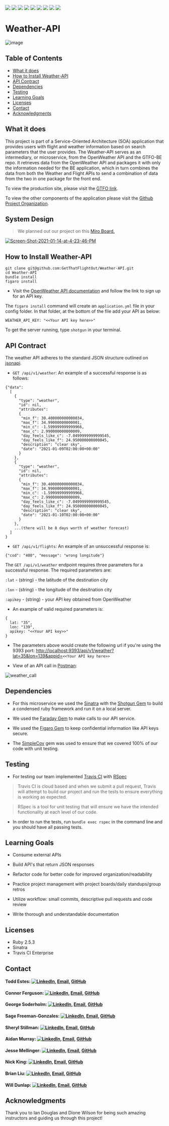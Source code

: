 <!-- Shields -->
![](https://img.shields.io/badge/Rails-5.2.4-informational?style=flat&logo=<LOGO_NAME>&logoColor=white&color=2bbc8a)
![](https://img.shields.io/badge/Ruby-2.5.3-orange)
![](https://img.shields.io/gem/v/sinatra)
![](https://img.shields.io/gem/v/fast_jsonapi)
![](https://img.shields.io/travis/com/GetThatFlightOut/Weather-API)
![](https://img.shields.io/github/contributors/GetThatFlightOut/GTFO-FE)
![](https://img.shields.io/badge/GetThatFlightOut-Weather--API-blue)
![](https://github.com/GetThatFlightOut/Weather-API/stargazers)
![](https://img.shields.io/github/issues/GetThatFlightOut/Weather-API)

# Weather-API
![image](https://user-images.githubusercontent.com/68172332/104384272-6d70f100-54ee-11eb-94ba-287258e83de7.png)

## Table of Contents
  - [What it does](#what-it-does)
  - [How to Install Weather-API](#how-to-install-weather-api)
  - [API Contract](#api-contract)
  - [Dependencies](#dependencies)
  - [Testing](#testing)
  - [Learning Goals](#learning-goals)
  - [Licenses](#licenses)
  - [Contact](#contact)
  - [Acknowledgments](#acknowledgments)

## What it does

This project is part of a Service-Oriented Architecture (SOA) application that provides users with flight and weather information based on search parameters that the user provides. The Weather-API serves as an intermediary, or microservice, from the OpenWeather API and the GTFO-BE repo. It retrieves data from the OpenWeather API and packages it with only the information needed for the BE application, which in turn combines the data from both the Weather and Flight APIs to send a combination of data from the two in one package for the front end.

To view the production site, please visit the [GTFO link](https://gtfo-fe.herokuapp.com/).

To view the other components of the application please visit the [Github Project Organization](https://github.com/GetTheFlightOut).

## System Design

> We planned out our project on this [Miro Board.](https://miro.com/app/board/o9J_lZk4cS8=/)

<a href="https://ibb.co/tp5msx8"><img src="https://i.ibb.co/r2J76c4/Screen-Shot-2021-01-14-at-4-23-46-PM.png" alt="Screen-Shot-2021-01-14-at-4-23-46-PM" border="0"></a>

## How to Install Weather-API

```
git clone git@github.com:GetThatFlightOut/Weather-API.git
cd Weather-API
bundle install
figaro install
```

* Visit the [OpenWeather API documentation](https://openweathermap.org/api) and follow the link to sign up for an API key.

The `figaro install` command will create an `application.yml` file in your config folder. In that folder, at the bottom of the file add your API as below:
```
WEATHER_API_KEY: "<<Your API key here>>"
```

To get the server running, type `shotgun` in your terminal.

## API Contract

The weather API adheres to the standard JSON structure outlined on [jsonapi](#jsonapi.org).

- `GET /api/v1/weather`: An example of a successful response is as follows:
```
{"data":
  [
    {
      "type": "weather",
      "id": nil,
      "attributes": 
      {
       "min_f": 30.400000000000034, 
       "max_f": 34.99000000000001, 
       "min_c": -1.599999999999966, 
       "max_c": 2.990000000000009, 
       "day_feels_like_c": -7.0499999999999545, 
       "day_feels_like_f": 24.950000000000045, 
       "description": "clear sky", 
       "date": "2021-01-09T02:00:00+00:00"
      }
    },
    {
      "type": "weather",
      "id": nil,
      "attributes": 
      {
       "min_f": 30.400000000000034, 
       "max_f": 34.99000000000001, 
       "min_c": -1.599999999999966, 
       "max_c": 2.990000000000009, 
       "day_feels_like_c": -7.0499999999999545, 
       "day_feels_like_f": 24.950000000000045, 
       "description": "clear sky", 
       "date": "2021-01-10T02:00:00+00:00"
      }
    },
    ...(there will be 8 days worth of weather forecast)
  ]
}
```
- `GET /api/v1/flights`: An example of an unsuccessful response is:
```
{"cod": "400", "message": "wrong longitude"}
```

The `GET /api/v1/weather` endpoint requires three parameters for a successful response. The required parameters are:

  `:lat` - (string) - the latitude of the destination city

  `:lon` - (string) - the longitude of the desitnation city

  `:apikey` - (string) - your API key obtained from OpenWeather


- An example of valid required parameters is:
```
{
  lat: "35",
  lon: "139",
  apikey: "<<Your API key>>"
}
```

  * The parameters above would create the following url if you're using the 9393 port: [http://localhost:9393/api/v1/weather?lat=35&lon=139&appid=](http://localhost:9393/api/v1/weather?lat=35&lon=139&appid=)`<<Your API key here>>`
  
  * View of an API call in [Postman](https://www.postman.com/):
  
![weather_call](https://user-images.githubusercontent.com/7945439/104744884-a71e4380-570a-11eb-897d-5d781cb057cf.png)

## Dependencies

* For this microservice we used the [Sinatra](https://github.com/sinatra/sinatra) with the [Shotgun Gem](https://github.com/rtomayko/shotgun) to build a condensed ruby framework and run it on a local server.

* We used the [Faraday Gem](https://github.com/lostisland/faraday) to make calls to our API service.

* We used the [Figaro Gem](https://github.com/laserlemon/figaro) to keep confidential information like API keys secure.

* The [SimpleCov](https://github.com/simplecov-ruby/simplecov) gem was used to ensure that we covered 100% of our code with unit testing. 

## Testing

* For testing our team implemented [Travis CI](https://travis-ci.com/) with [RSpec](https://rspec.info/)

> Travis CI is cloud based and when we submit a pull request, Travis will attempt to build our project and run the tests to ensure everything is working as expected. 

> RSpec is a tool for unit testing that will ensure we have the intended functionality at each level of our code. 

* In order to run the tests, run `bundle exec rspec` in the command line and you should have all passing tests.

## Learning Goals

  * Consume external APIs
  
  * Build API's that return JSON responses
  
  * Refactor code for better code for improved organization/readability
  
  * Practice project management with project boards/daily standups/group retros
  
  * Utilize workflow: small commits, descriptive pull requests and code review
  
  * Write thorough and understandable documentation 
  
## Licenses

  * Ruby 2.5.3
  * Sinatra
  * Travis CI Enterprise
  
## Contact

#### Todd Estes: [![LinkedIn][linkedin-shield]](https://www.linkedin.com/in/toddwestes/), [Email](mailto:elestes@gmail.com), [GitHub](https://github.com/Todd-Estes)
 
#### Connor Ferguson: [![LinkedIn][linkedin-shield]](https://www.linkedin.com/in/connor-p-ferguson/), [Email](mailto:cpfergus1@gmail.com), [GitHub](https://github.com/cpfergus1)
 
#### George Soderholm: [![LinkedIn][linkedin-shield]](https://www.linkedin.com/in/george-soderholm-05776947/), [Email](mailto:georgesoderholm@gmail.com), [GitHub](https://github.com/GeorgieGirl24)
    
#### Sage Freeman-Gonzales: [![LinkedIn][linkedin-shield]](https://www.linkedin.com/in/sagefreemangonzales/), [Email](mailto:sagegonzales15@gmail.com), [GitHub](https://github.com/SageOfCode)
 
#### Sheryl Stillman: [![LinkedIn][linkedin-shield]](https://www.linkedin.com/in/sherylstillman1/), [Email](mailto:sheryl.stillman@gmail.com), [GitHub](https://github.com/stillsheryl)
    
#### Aidan Murray:  [![LinkedIn][linkedin-shield]](http://www.linkedin.com/in/aidan-murray-teknoserval), [Email](mailto:aidanhansm@gmail.com), [GitHub](https://github.com/TeknoServal)
      
#### Jesse Mellinger: [![LinkedIn][linkedin-shield]](https://www.linkedin.com/in/jesse-mellinger/), [Email](mailto:jesse.m.mellinger@gmail.com), [GitHub](https://github.com/JesseMellinger)
        
#### Nick King: [![LinkedIn][linkedin-shield]](https://www.linkedin.com/in/nick-king-3128501ba/), [Email](mailto:nickmaxking@gmail.com), [GitHub](https://github.com/nmking22)
 
#### Brian Liu: [![LinkedIn][linkedin-shield]](https://www.linkedin.com/in/brian-liu-8356287b/), [Email](mailto:brian.b.liu@gmail.com), [GitHub](https://github.com/badgerbreezy)
    
#### Will Dunlap: [![LinkedIn][linkedin-shield]](https://www.linkedin.com/in/willwdunlap/), [Email](mailto:dunlapww@gmail.com), [GitHub](https://github.com/dunlapww)
   
## Acknowledgments

Thank you to Ian Douglas and Dione Wilson for being such amazing instructors and guiding us through this project! 

<!-- MARKDOWN LINKS -->
[linkedin-shield]: https://img.shields.io/badge/-LinkedIn-black.svg?style=flat-square&logo=linkedin&colorB=555
